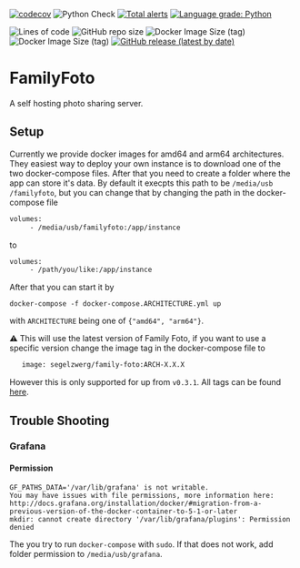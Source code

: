 [![codecov](https://codecov.io/gh/Segelzwerg/FamilyFoto/branch/master/graph/badge.svg?token=G695SHB57X)](https://codecov.io/gh/Segelzwerg/FamilyFoto)
![Python Check](https://github.com/Segelzwerg/FamilyFoto/workflows/Python%20Check/badge.svg)
[![Total alerts](https://img.shields.io/lgtm/alerts/g/Segelzwerg/FamilyFoto.svg?logo=lgtm&logoWidth=18)](https://lgtm.com/projects/g/Segelzwerg/FamilyFoto/alerts/) [![Language grade: Python](https://img.shields.io/lgtm/grade/python/g/Segelzwerg/FamilyFoto.svg?logo=lgtm&logoWidth=18)](https://lgtm.com/projects/g/Segelzwerg/FamilyFoto/context:python)

![Lines of code](https://img.shields.io/tokei/lines/github/segelzwerg/familyfoto)
![GitHub repo size](https://img.shields.io/github/repo-size/Segelzwerg/FamilyFoto)
![Docker Image Size (tag)](https://img.shields.io/docker/image-size/segelzwerg/family-foto/arm64?label=image%3Aarm64)
![Docker Image Size (tag)](https://img.shields.io/docker/image-size/segelzwerg/family-foto/amd64?label=image%3Aamd64)
[![GitHub release (latest by date)](https://img.shields.io/github/v/release/segelzwerg/familyfoto)](https://github.com/segelzwerg/familyfoto/releases)
# FamilyFoto
A self hosting photo sharing server.

## Setup
Currently we provide docker images for amd64 and arm64 architectures. They easiest way to deploy
 your own instance is to download one of the two docker-compose files. After that you need to create
 a folder where the app can store it's data. By default it execpts this path to be `/media/usb
 /familyfoto`, but you can change that by changing the path in the docker-compose file
 
 ```dockerfile
volumes:
      - /media/usb/familyfoto:/app/instance
```
to 

 ```dockerfile
volumes:
      - /path/you/like:/app/instance
```
After that you can start it by

```shell script
docker-compose -f docker-compose.ARCHITECTURE.yml up
```

with `ARCHITECTURE` being one of `{"amd64", "arm64"}`.

:warning: This will use the latest version of Family Foto, if you want to use a specific version
 change the image tag in the docker-compose file to
 
 ```dockerfile
    image: segelzwerg/family-foto:ARCH-X.X.X
```
However this is only supported for up from `v0.3.1`. All tags can be found
[here](https://hub.docker.com/r/segelzwerg/family-foto/tags).

## Trouble Shooting
### Grafana
#### Permission
```shell script
GF_PATHS_DATA='/var/lib/grafana' is not writable.
You may have issues with file permissions, more information here: http://docs.grafana.org/installation/docker/#migration-from-a-previous-version-of-the-docker-container-to-5-1-or-later
mkdir: cannot create directory '/var/lib/grafana/plugins': Permission denied
```
The you try to run `docker-compose` with `sudo`. If that does not work, add folder permission to
 `/media/usb/grafana`.